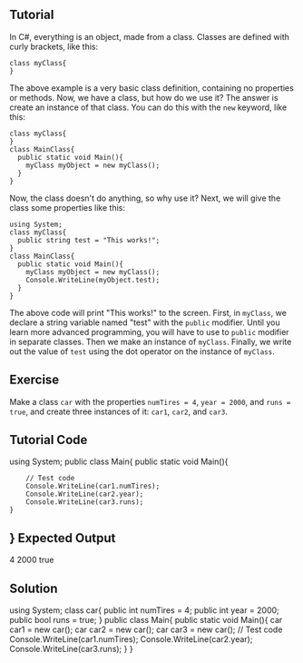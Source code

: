 Tutorial
--------
In C#, everything is an object, made from a class. Classes are defined with curly brackets, like this:

    
    class myClass{
    }
    

The above example is a very basic class definition, containing no properties or methods. Now, we have a class, but how do we use it?
The answer is create an instance of that class. You can do this with the `new` keyword, like this:

    class myClass{
    }
    class MainClass{
      public static void Main(){
        myClass myObject = new myClass();
      }
    }

Now, the class doesn't do anything, so why use it? Next, we will give the class some properties like this:

    using System;
    class myClass{
      public string test = "This works!";
    }
    class MainClass{
      public static void Main(){
        myClass myObject = new myClass();
        Console.WriteLine(myObject.test);
      }
    }
The above code will print "This works!" to the screen. First, in `myClass`, we declare a string variable named "test" with the `public` modifier.
Until you learn more advanced programming, you will have to use to `public` modifier in separate classes. Then we make an instance of `myClass`.
Finally, we write out the value of `test` using the dot operator on the instance of `myClass`.
        
Exercise
--------
Make a class `car` with the properties `numTires = 4`, `year = 2000`, and `runs = true`, and create three instances of it: `car1`, `car2`, and `car3`.

Tutorial Code
-------------
using System;
public class Main{
    public static void Main(){
        
        // Test code
        Console.WriteLine(car1.numTires);
        Console.WriteLine(car2.year);
        Console.WriteLine(car3.runs);
    }
}
Expected Output
---------------
4
2000
true

Solution
--------
using System;
class car{
    public int numTires = 4;
    public int year = 2000;
    public bool runs = true;
}
public class Main{
    public static void Main(){
        car car1 = new car();
        car car2 = new car();
        car car3 = new car();
        // Test code
        Console.WriteLine(car1.numTires);
        Console.WriteLine(car2.year);
        Console.WriteLine(car3.runs);
    }
}
